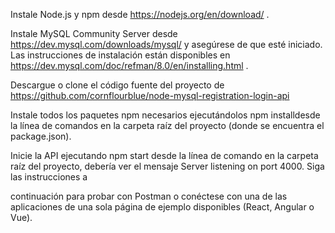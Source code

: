 Instale Node.js y npm desde https://nodejs.org/en/download/ .

Instale MySQL Community Server desde https://dev.mysql.com/downloads/mysql/ y asegúrese de que esté iniciado. Las instrucciones de instalación están disponibles en https://dev.mysql.com/doc/refman/8.0/en/installing.html .

Descargue o clone el código fuente del proyecto de https://github.com/cornflourblue/node-mysql-registration-login-api

Instale todos los paquetes npm necesarios ejecutándolos npm installdesde la línea de comandos en la carpeta raíz del proyecto (donde se encuentra el package.json).

Inicie la API ejecutando npm start desde la línea de comando en la carpeta raíz del proyecto, debería ver el mensaje Server listening on port 4000. Siga las instrucciones a

continuación para probar con Postman o conéctese con una de las aplicaciones de una sola página de ejemplo disponibles (React, Angular o Vue).


